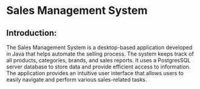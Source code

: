 # Sales Management System
## Introduction:
The Sales Management System is a desktop-based application developed in Java that helps automate the selling process. The system keeps track of all products, categories, brands, and sales reports. It uses a PostgresSQL server database to store data and provide efficient access to information. The application provides an intuitive user interface that allows users to easily navigate and perform various sales-related tasks.
